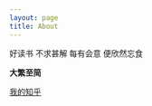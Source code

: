 ```yaml
---
layout: page
title: About
---
```



好读书 不求甚解 每有会意 便欣然忘食

**大繁至简**

[我的知乎](https://www.zhihu.com/people/song-peng-wei/activities)
